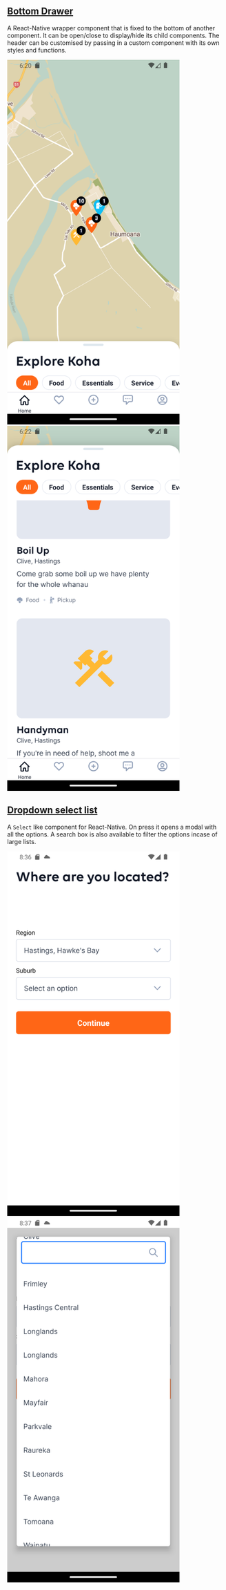 ## [Bottom Drawer](bottom-drawer)
A React-Native wrapper component that is fixed to the bottom of another component.
It can be open/close to display/hide its child components. The header can be customised
by passing in a custom component with its own styles and functions.
<div>
  <img src='../assets/drawer-close.png' alt='bottom drawer close' width="400">
  <img src='../assets/drawer-open.png' alt='bottom drawer open' width="400">
</div>


## [Dropdown select list](dropdown-list)
A `Select` like component for React-Native. On press it opens a modal with all the options. 
A search box is also available to filter the options incase of large lists.
<div>
  <img src='../assets/droplist-close.png' alt='bottom drawer close' width="400">
  <img src='../assets/droplist-open.png' alt='bottom drawer open' width="400">
</div>